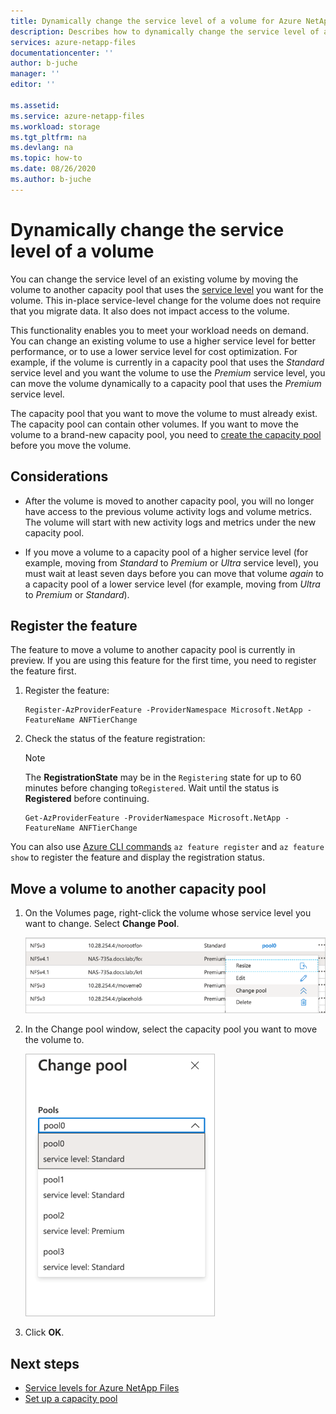 ```yaml
---
title: Dynamically change the service level of a volume for Azure NetApp Files  | Microsoft Docs
description: Describes how to dynamically change the service level of a volume.
services: azure-netapp-files
documentationcenter: ''
author: b-juche
manager: ''
editor: ''

ms.assetid:
ms.service: azure-netapp-files
ms.workload: storage
ms.tgt_pltfrm: na
ms.devlang: na
ms.topic: how-to
ms.date: 08/26/2020
ms.author: b-juche
---
```

# Dynamically change the service level of a volume

You can change the service level of an existing volume by moving the volume to another capacity pool that uses the [service level](azure-netapp-files-service-levels.md) you want for the volume. This in-place service-level change for the volume does not require that you migrate data. It also does not impact access to the volume.  

This functionality enables you to meet your workload needs on demand.  You can change an existing volume to use a higher service level for better performance, or to use a lower service level for cost optimization. For example, if the volume is currently in a capacity pool that uses the *Standard* service level and you want the volume to use the *Premium* service level, you can move the volume dynamically to a capacity pool that uses the *Premium* service level.  

The capacity pool that you want to move the volume to must already exist. The capacity pool can contain other volumes.  If you want to move the volume to a brand-new capacity pool, you need to [create the capacity pool](azure-netapp-files-set-up-capacity-pool.md) before you move the volume.  

## Considerations

* After the volume is moved to another capacity pool, you will no longer have access to the previous volume activity logs and volume metrics. The volume will start with new activity logs and metrics under the new capacity pool.

* If you move a volume to a capacity pool of a higher service level (for example, moving from *Standard* to *Premium* or *Ultra* service level), you must wait at least seven days before you can move that volume *again* to a capacity pool of a lower service level (for example, moving from *Ultra* to *Premium* or *Standard*).  

## Register the feature

The feature to move a volume to another capacity pool is currently in preview. If you are using this feature for the first time, you need to register the feature first.

1. Register the feature: 

    ```azurepowershell-interactive
    Register-AzProviderFeature -ProviderNamespace Microsoft.NetApp -FeatureName ANFTierChange
    ```

2. Check the status of the feature registration: 

    > [!NOTE]
    > The **RegistrationState** may be in the `Registering` state for up to 60 minutes before changing to`Registered`. Wait until the status is **Registered** before continuing.

    ```azurepowershell-interactive
    Get-AzProviderFeature -ProviderNamespace Microsoft.NetApp -FeatureName ANFTierChange
    ```
You can also use [Azure CLI commands](/cli/azure/feature?preserve-view=true&view=azure-cli-latest) `az feature register` and `az feature show` to register the feature and display the registration status. 

## Move a volume to another capacity pool

1.	On the Volumes page, right-click the volume whose service level you want to change. Select **Change Pool**.

    ![Right-click volume](../media/azure-netapp-files/right-click-volume.png)

2. In the Change pool window, select the capacity pool you want to move the volume to. 

    ![Change pool](../media/azure-netapp-files/change-pool.png)

3.	Click **OK**.


## Next steps  

* [Service levels for Azure NetApp Files](azure-netapp-files-service-levels.md)
* [Set up a capacity pool](azure-netapp-files-set-up-capacity-pool.md)